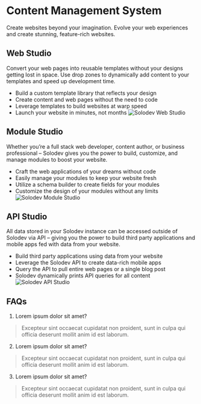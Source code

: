 ﻿# Content Management System
Create websites beyond your imagination.
Evolve your web experiences and create stunning, feature-rich websites.


## Web Studio
Convert your web pages into reusable templates without your designs getting lost in space. Use drop zones to dynamically add content to your templates and speed up development time. 
* Build a custom template library that reflects your design 
* Create content and web pages without the need to code
* Leverage templates to build websites at warp speed
* Launch your website in minutes, not months
![Solodev Web Studio](https://www.solodev.com/_/images/pageBuilderMagellan.jpg)

## Module Studio
Whether you’re a full stack web developer, content author, or business professional – Solodev gives you the power to build, customize, and manage modules to boost your website.
* Craft the web applications of your dreams without code
* Easily manage your modules to keep your website fresh
* Utilize a schema  builder to create fields for your modules
* Customize the design of your modules without any limits
 ![Solodev Module Studio](https://www.solodev.com/_/images/multiSite.jpg)

## API Studio
All data stored in your Solodev instance can be accessed outside of Solodev via API – giving you the power to build third party applications and mobile apps fed with data from your website. 
* Build third party applications using data from your website
* Leverage the Solodev API to create data-rich mobile apps
* Query the API to pull entire web pages or a single blog post
* Solodev dynamically prints API queries for all content
![Solodev API Studio](https://www.solodev.com/_/images/API_Studio.png)

## FAQs
1. Lorem ipsum dolor sit amet?
> Excepteur sint occaecat cupidatat non proident, sunt in culpa qui officia deserunt mollit anim id est laborum.

2. Lorem ipsum dolor sit amet?
> Excepteur sint occaecat cupidatat non proident, sunt in culpa qui officia deserunt mollit anim id est laborum.

3. Lorem ipsum dolor sit amet?
> Excepteur sint occaecat cupidatat non proident, sunt in culpa qui officia deserunt mollit anim id est laborum.
